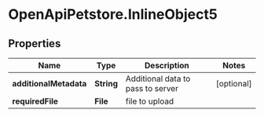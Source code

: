 # OpenApiPetstore.InlineObject5

## Properties
Name | Type | Description | Notes
------------ | ------------- | ------------- | -------------
**additionalMetadata** | **String** | Additional data to pass to server | [optional] 
**requiredFile** | **File** | file to upload | 


